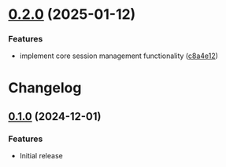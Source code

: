 # [0.2.0](https://github.com/richen604/hyprland-session-manager/compare/v0.1.0...v0.2.0) (2025-01-12)


### Features

* implement core session management functionality ([c8a4e12](https://github.com/richen604/hyprland-session-manager/commit/c8a4e122b6f5bc4e86ca10e01d3eeaa74fcbdd89))

# Changelog

## [0.1.0](https://github.com/richen604/hyprland-session-manager/compare/v0.0.0...v0.1.0) (2024-12-01)

### Features

* Initial release
